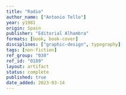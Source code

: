 ```yaml
---
title: "Radio"
author_name: ["Antonio Tello"]
year: y1981
origin: Spain
publisher: "Editorial Alhambra"
formats: [book, book-cover]
disciplines: ["graphic-design", typography]
tags: [non-fiction]
ref_group: "030"
ref_id: "0189"
layout: artifact
status: complete
published: true
date_added: 2023-03-14
---
```

